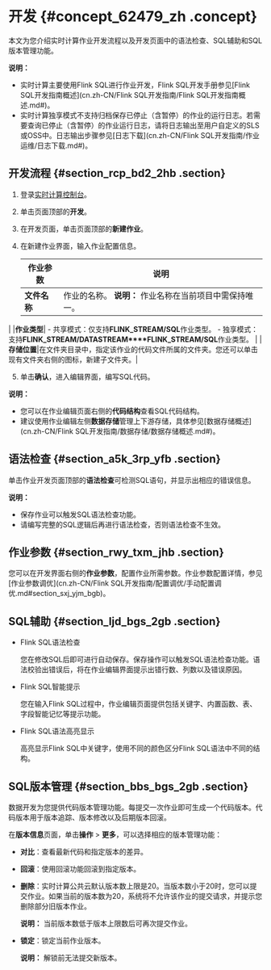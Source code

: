 # 开发 {#concept_62479_zh .concept}

本文为您介绍实时计算作业开发流程以及开发页面中的语法检查、SQL辅助和SQL版本管理功能。

**说明：** 

-   实时计算主要使用Flink SQL进行作业开发，Flink SQL开发手册参见[Flink SQL开发指南概述](cn.zh-CN/Flink SQL开发指南/Flink SQL开发指南概述.md#)。
-   实时计算独享模式不支持归档保存已停止（含暂停）的作业的运行日志。若需要查询已停止（含暂停）的作业运行日志，请将日志输出至用户自定义的SLS或OSS中。日志输出步骤参见[日志下载](cn.zh-CN/Flink SQL开发指南/作业运维/日志下载.md#)。

## 开发流程 {#section_rcp_bd2_2hb .section}

1.  登录[实时计算控制台](https://stream.console.aliyun.com)。
2.  单击页面顶部的**开发**。
3.  在开发页面，单击页面顶部的**新建作业**。
4.  在新建作业界面，输入作业配置信息。

    |作业参数|说明|
    |----|--|
    |**文件名称**|作业的名称。 **说明：** 作业名称在当前项目中需保持唯一。

 |
    |**作业类型**|     -   共享模式：仅支持**FLINK\_STREAM/SQL**作业类型。
    -   独享模式：支持**FLINK\_STREAM/DATASTREAM****FLINK\_STREAM/SQL**作业类型。
 |
    |**存储位置**|在文件夹目录中，指定该作业的代码文件所属的文件夹。您还可以单击现有文件夹右侧的图标，新建子文件夹。|

5.  单击**确认**，进入编辑界面，编写SQL代码。

**说明：** 

-   您可以在作业编辑页面右侧的**代码结构**查看SQL代码结构。
-   建议使用作业编辑左侧**数据存储**管理上下游存储，具体参见[数据存储概述](cn.zh-CN/Flink SQL开发指南/数据存储/数据存储概述.md#)。

## 语法检查 {#section_a5k_3rp_yfb .section}

单击作业开发页面顶部的**语法检查**可检测SQL语句，并显示出相应的错误信息。

**说明：** 

-   保存作业可以触发SQL语法检查功能。
-   请编写完整的SQL逻辑后再进行语法检查，否则语法检查不生效。

## 作业参数 {#section_rwy_txm_jhb .section}

您可以在开发界面右侧的**作业参数**，配置作业所需参数。作业参数配置详情，参见[作业参数调优](cn.zh-CN/Flink SQL开发指南/配置调优/手动配置调优.md#section_sxj_yjm_bgb)。

## SQL辅助 {#section_ljd_bgs_2gb .section}

-   Flink SQL语法检查

    您在修改SQL后即可进行自动保存。保存操作可以触发SQL语法检查功能。语法校验出错误后，将在作业编辑界面提示出错行数、列数以及错误原因。

-   Flink SQL智能提示

    您在输入Flink SQL过程中，作业编辑页面提供包括关键字、内置函数、表、字段智能记忆等提示功能。

-   Flink SQL语法高亮显示

    高亮显示Flink SQL中关键字，使用不同的颜色区分Flink SQL语法中不同的结构。


## SQL版本管理 {#section_bbs_bgs_2gb .section}

数据开发为您提供代码版本管理功能。每提交一次作业即可生成一个代码版本。代码版本用于版本追踪、版本修改以及后期版本回滚。

在**版本信息**页面，单击**操作** \> **更多**，可以选择相应的版本管理功能：

-   **对比**：查看最新代码和指定版本的差异。
-   **回滚**：使用回滚功能回滚到指定版本。
-   **删除**：实时计算公共云默认版本数上限是20。当版本数小于20时，您可以提交作业。如果当前的版本数为20，系统将不允许该作业的提交请求，并提示您删除部分旧版本作业。

    **说明：** 当前版本数低于版本上限数后可再次提交作业。

-   **锁定**：锁定当前作业版本。

    **说明：** 解锁前无法提交新版本。


